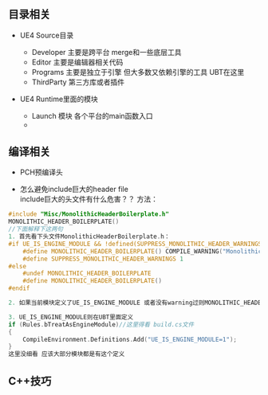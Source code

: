 # 

## 目录相关
- UE4 Source目录  
    - Developer 主要是跨平台 merge和一些底层工具  
    - Editor 主要是编辑器相关代码  
    - Programs 主要是独立于引擎 但大多数又依赖引擎的工具 UBT在这里  
    - ThirdParty 第三方库或者插件  

- UE4 Runtime里面的模块  
    - Launch 模块 
    各个平台的main函数入口   
    -   

## 编译相关  
- PCH预编译头    

- 怎么避免include巨大的header file  
include巨大的头文件有什么危害？？
方法：
```cpp
#include "Misc/MonolithicHeaderBoilerplate.h"
MONOLITHIC_HEADER_BOILERPLATE()
//下面解释下这两句
1. 首先看下头文件MonolithicHeaderBoilerplate.h：
#if UE_IS_ENGINE_MODULE && !defined(SUPPRESS_MONOLITHIC_HEADER_WARNINGS)
	#define MONOLITHIC_HEADER_BOILERPLATE() COMPILE_WARNING("Monolithic headers should not be used by this module. Please change it to explicitly include the headers it needs.")
	#define SUPPRESS_MONOLITHIC_HEADER_WARNINGS 1
#else
	#undef MONOLITHIC_HEADER_BOILERPLATE
	#define MONOLITHIC_HEADER_BOILERPLATE()
#endif

2. 如果当前模块定义了UE_IS_ENGINE_MODULE 或者没有warning过则MONOLITHIC_HEADER_BOILERPLATE会报错

3. UE_IS_ENGINE_MODULE则在UBT里面定义
if (Rules.bTreatAsEngineModule)//这里得看 build.cs文件
{
    CompileEnvironment.Definitions.Add("UE_IS_ENGINE_MODULE=1");
}
这里没细看 应该大部分模块都是有这个定义

```

## C++技巧


